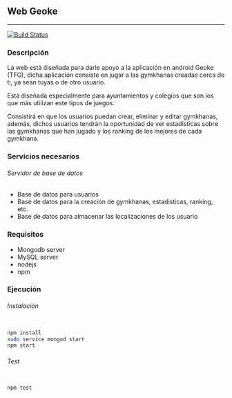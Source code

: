 ## Web Geoke

***

[![Build Status](https://travis-ci.org/makelele29/Geoke-Web.svg?branch=master)](https://travis-ci.org/makelele29/Geoke-Web)

### Descripción

La web está diseñada para darle apoyo a la aplicación en android Geoke (TFG), dicha aplicación consiste en jugar a las gymkhanas creadas cerca de ti, ya sean tuyas o de otro usuario.

Está diseñada especialmente para ayuntamientos y colegios que son los que más utilizan este tipos de juegos.

Consistirá en que los usuarios puedan crear, eliminar y editar gymkhanas, además, dichos usuarios tendrán la oportunidad de ver estadísticas sobre las gymkhanas que han jugado y los ranking de los mejores de cada gymkhana.


### Servicios necesarios

###### Servidor de base de datos

- Base de datos para usuarios
- Base de datos para la creación de gymkhanas, estadisticas, ranking, etc.
- Base de datos para almacenar las localizaciones de los usuario

### Requisitos

- Mongodb server
- MySQL server
- nodejs
- npm

### Ejecución

###### Instalación

```bash

npm install
sudo service mongod start
npm start

```

###### Test

```bash

npm test

```
